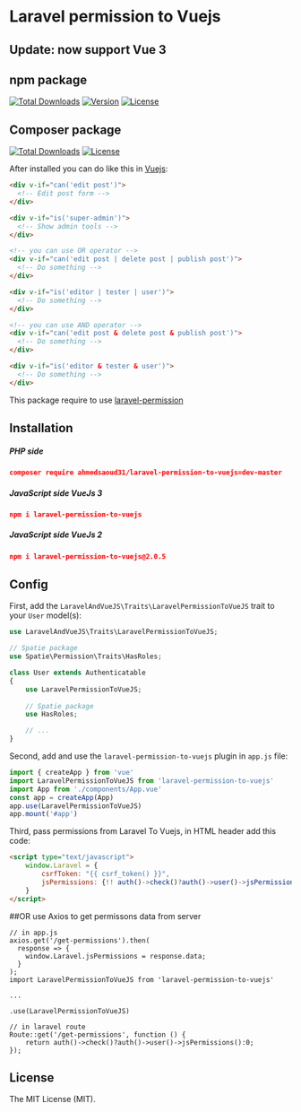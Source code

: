 # Laravel permission to Vuejs
## Update: now support Vue 3

## npm package
[![Total Downloads](https://img.shields.io/npm/dt/laravel-permission-to-vuejs)](https://www.npmjs.com/package/laravel-permission-to-vuejs)
[![Version](https://img.shields.io/npm/v/laravel-permission-to-vuejs)](https://www.npmjs.com/package/laravel-permission-to-vuejs)
[![License](https://img.shields.io/npm/l/laravel-permission-to-vuejs)](https://en.wikipedia.org/wiki/MIT_License)

## Composer package
[![Total Downloads](https://img.shields.io/packagist/dt/ahmedsaoud31/laravel-permission-to-vuejs)](https://packagist.org/packages/ahmedsaoud31/laravel-permission-to-vuejs)
[![License](https://img.shields.io/packagist/l/ahmedsaoud31/laravel-permission-to-vuejs)](https://en.wikipedia.org/wiki/MIT_License)

After installed you can do like this in [Vuejs](https://vuejs.org/):
```html
<div v-if="can('edit post')">
  <!-- Edit post form -->
</div>

<div v-if="is('super-admin')">
  <!-- Show admin tools -->
</div>

<!-- you can use OR operator -->
<div v-if="can('edit post | delete post | publish post')">
  <!-- Do something -->
</div>

<div v-if="is('editor | tester | user')">
  <!-- Do something -->
</div>

<!-- you can use AND operator -->
<div v-if="can('edit post & delete post & publish post')">
  <!-- Do something -->
</div>

<div v-if="is('editor & tester & user')">
  <!-- Do something -->
</div>
```
This package require to use [laravel-permission](https://github.com/spatie/laravel-permission)

## Installation

##### PHP side
```json
composer require ahmedsaoud31/laravel-permission-to-vuejs=dev-master
```
##### JavaScript side VueJs 3
```json
npm i laravel-permission-to-vuejs
```

##### JavaScript side VueJs 2
```json
npm i laravel-permission-to-vuejs@2.0.5
```

## Config
First, add the `LaravelAndVueJS\Traits\LaravelPermissionToVueJS` trait to your `User` model(s):
```php
use LaravelAndVueJS\Traits\LaravelPermissionToVueJS;

// Spatie package
use Spatie\Permission\Traits\HasRoles;

class User extends Authenticatable
{
    use LaravelPermissionToVueJS;
    
    // Spatie package
    use HasRoles;

    // ...
}
```
Second, add and use the `laravel-permission-to-vuejs` plugin in `app.js` file:
```js
import { createApp } from 'vue'
import LaravelPermissionToVueJS from 'laravel-permission-to-vuejs'
import App from './components/App.vue'
const app = createApp(App)
app.use(LaravelPermissionToVueJS)
app.mount('#app')
```
Third, pass permissions from Laravel To Vuejs, in HTML header add this code:
```html
<script type="text/javascript">
    window.Laravel = {
        csrfToken: "{{ csrf_token() }}",
        jsPermissions: {!! auth()->check()?auth()->user()->jsPermissions():0 !!}
    }
</script>
```

##OR use Axios to get permissons data from server
```
// in app.js
axios.get('/get-permissions').then(
  response => {
    window.Laravel.jsPermissions = response.data;
  }
);
import LaravelPermissionToVueJS from 'laravel-permission-to-vuejs'

...

.use(LaravelPermissionToVueJS)

// in laravel route
Route::get('/get-permissions', function () {
    return auth()->check()?auth()->user()->jsPermissions():0;
});
```
## License

The MIT License (MIT).
